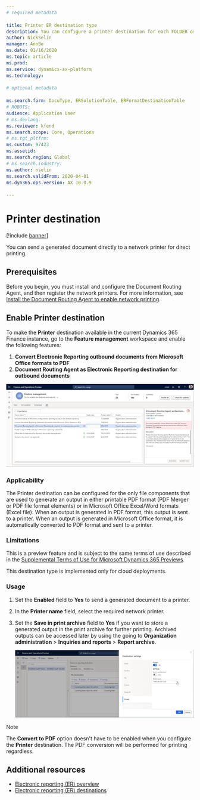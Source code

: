```yaml
---
# required metadata

title: Printer ER destination type
description: You can configure a printer destination for each FOLDER or FILE component of an Electronic reporting (ER) format that is configured to generate outbound documents in either PDF or Microsoft Office formats (Excel\Word). 
author: NickSelin
manager: AnnBe
ms.date: 01/16/2020
ms.topic: article
ms.prod: 
ms.service: dynamics-ax-platform
ms.technology: 

# optional metadata

ms.search.form: DocuType, ERSolutionTable, ERFormatDestinationTable
# ROBOTS: 
audience: Application User
# ms.devlang: 
ms.reviewer: kfend
ms.search.scope: Core, Operations
# ms.tgt_pltfrm: 
ms.custom: 97423
ms.assetid: 
ms.search.region: Global
# ms.search.industry: 
ms.author: nselin
ms.search.validFrom: 2020-04-01
ms.dyn365.ops.version: AX 10.0.9

---
```


# <a name="PrinterDestinationType">Printer destination</a>

[!include [banner](../includes/banner.md)]

You can send a generated document directly to a network printer for direct printing.

## Prerequisites

Before you begin, you must install and configure the Document Routing Agent, and then register the network printers. For more information, see [Install the Document Routing Agent to enable network printing](https://docs.microsoft.com/en-us/dynamics365/fin-ops-core/dev-itpro/analytics/install-document-routing-agent).

## Enable Printer destination

To make the **Printer** destination available in the current Dynamics 365 Finance instance, go to the **Feature management** workspace and enable the following features:

1. **Convert Electronic Reporting outbound documents from Microsoft Office formats to PDF**
2. **Document Routing Agent as Electronic Reporting destination for outbound documents** 

[![Enable ER printer destination feature in Feature management](./media/ER_Destinations-EnablePrinterDestinationFeature.png)](./media/ER_Destinations-EnablePrinterDestinationFeature.png)

### Applicability
The Printer destination can be configured for the only file components that are used to generate an output in either printable PDF format (PDF Merger or PDF file format elements) or in Microsoft Office Excel/Word formats (Excel file). When an output is generated in PDF format, this output is sent to a printer. When an output is generated in Microsoft Office format, it is automatically converted to PDF format and sent to a printer.

### Limitations

This is a preview feature and is subject to the same terms of use described in the [Supplemental Terms of Use for Microsoft Dynamics 365 Previews](https://go.microsoft.com/fwlink/?linkid=2105274).

This destination type is implemented only for cloud deployments.

### Usage

1. Set the **Enabled** field to **Yes** to send a generated document to a printer.
2. In the **Printer name** field, select the required network printer.
3. Set the **Save in print archive** field to **Yes** if you want to store a generated output in the print archive for further printing. Archived outputs can be accessed later by using the going to **Organization administration** \> **Inquiries and reports** \> **Report archive**.

    [![Configuring Printer destination](./media/ER_Destinations-PrinterDestination.png)](./media/ER_Destinations-PrinterDestination.png)

> [!NOTE]
> The **Convert to PDF** option doesn't have to be enabled when you configure the **Printer** destination. The PDF conversion will be performed for printing regardless.

## Additional resources

- [Electronic reporting (ER) overview](general-electronic-reporting.md)
- [Electronic reporting (ER) destinations](electronic-reporting-destinations.md)
